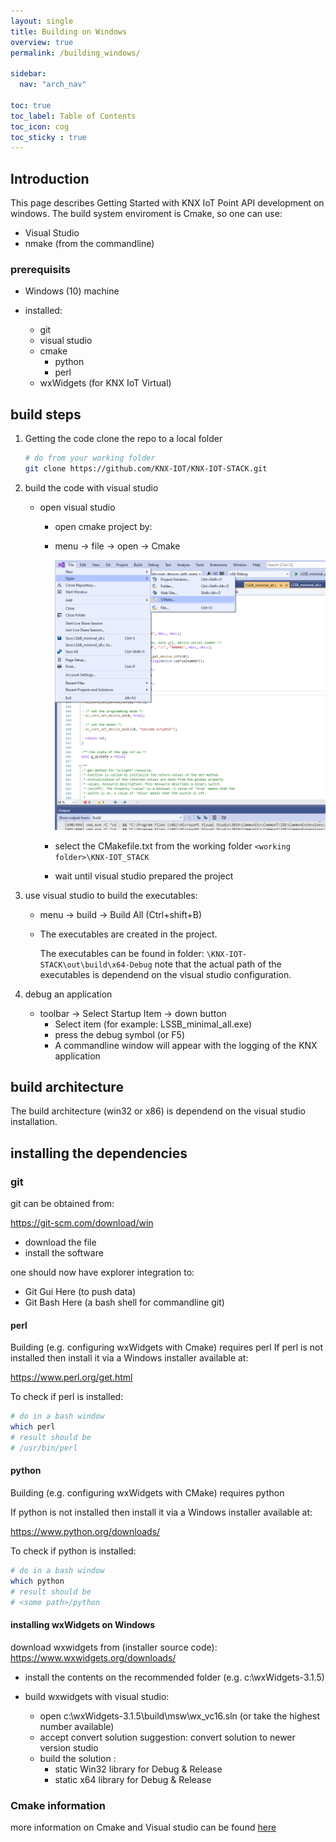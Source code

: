 ```yaml
---
layout: single
title: Building on Windows
overview: true
permalink: /building_windows/

sidebar:
  nav: "arch_nav"

toc: true
toc_label: Table of Contents
toc_icon: cog
toc_sticky : true
---
```


## Introduction

This page describes Getting Started with KNX IoT Point API development on windows.
The build system enviroment is Cmake, so one can use:

- Visual Studio
- nmake (from the commandline)

### prerequisits

- Windows (10) machine
- installed:

  - git
  - visual studio
  - cmake
    - python
    - perl
  - wxWidgets (for KNX IoT Virtual)

## build steps

1. Getting the code
   clone the repo to a local folder

   ```bash
   # do from your working folder
   git clone https://github.com/KNX-IOT/KNX-IOT-STACK.git
   ```

1. build the code with visual studio

   - open visual studio
     - open cmake project by:

     - menu -&gt; file -&gt; open -&gt; Cmake

       ![VisualStudio](/assets/images/visualstudio-cmake.png)

     - select the CMakefile.txt from the working folder `<working folder>\KNX-IOT_STACK`
     - wait until visual studio prepared the project

1. use visual studio to build the executables:

   - menu -&gt; build -&gt; Build All (Ctrl+shift+B)

   - The executables are created in the project.

     The executables can be found in folder:
     `\KNX-IOT-STACK\out\build\x64-Debug`
     note that the actual path of the executables is dependend on the visual studio configuration.

1. debug an application

   - toolbar -&gt; Select Startup Item -&gt; down button
     - Select item (for example: LSSB_minimal_all.exe)
     - press the debug symbol (or F5)
     - A commandline window will appear with the logging of the KNX application

## build architecture

The build architecture (win32 or x86) is dependend on the visual studio installation.

## installing the dependencies

### git

git can be obtained from:

https://git-scm.com/download/win

- download the file
- install the software

one should now have explorer integration to:

- Git Gui Here (to push data)
- Git Bash Here (a bash shell for commandline git)

#### perl

Building (e.g. configuring wxWidgets with Cmake) requires perl
If perl is not installed then install it via a Windows installer available at:

https://www.perl.org/get.html

To check if perl is installed:

```bash
# do in a bash window
which perl
# result should be
# /usr/bin/perl
```

#### python

Building (e.g. configuring wxWidgets with CMake) requires python

If python is not installed then install it via a Windows installer available at:

https://www.python.org/downloads/

To check if python is installed:

```bash
# do in a bash window
which python
# result should be
# <some path>/python
```

#### installing wxWidgets on Windows

download wxwidgets from (installer source code):
https://www.wxwidgets.org/downloads/

- install the contents on the recommended folder (e.g. c:\wxWidgets-3.1.5)
- build wxwidgets with visual studio:
  
  - open c:\wxWidgets-3.1.5\build\msw\wx_vc16.sln (or take the highest number available)
  - accept convert solution suggestion: convert solution to newer version studio
  - build the solution :
    - static Win32 library for Debug & Release
    - static x64 library for Debug & Release

### Cmake information

more information on Cmake and Visual studio can be found [here](https://docs.microsoft.com/en-us/cpp/build/cmake-projects-in-visual-studio?view=msvc-170)
